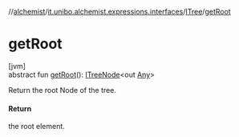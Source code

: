 //[alchemist](../../../index.md)/[it.unibo.alchemist.expressions.interfaces](../index.md)/[ITree](index.md)/[getRoot](get-root.md)

# getRoot

[jvm]\
abstract fun [getRoot](get-root.md)(): [ITreeNode](../-i-tree-node/index.md)<out [Any](https://kotlinlang.org/api/latest/jvm/stdlib/kotlin/-any/index.html)>

Return the root Node of the tree.

#### Return

the root element.
